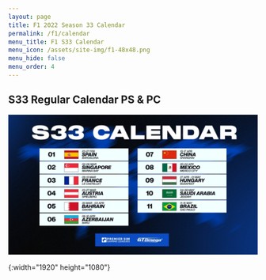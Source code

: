 ```yaml
---
layout: page
title: F1 2022 Season 33 Calendar
permalink: /f1/calendar
menu_title: F1 S33 Calendar
menu_icon: /assets/site-img/f1-48x48.png
menu_hide: false
menu_order: 4
---
```


<div class="center">

## S33 Regular Calendar PS & PC
[![S33 Regular Calendar]](/assets/site-img/PSGL-S33-Calendar-Regular.jpg)


[S33 Regular Calendar]: /assets/site-img/PSGL-S33-Calendar-Regular.jpg
{:width="1920" height="1080"}

</div>